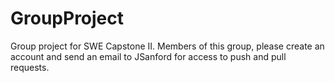 # GroupProject
Group project for SWE Capstone II. Members of this group, please create an account and send an email to JSanford for access to push and pull requests.

